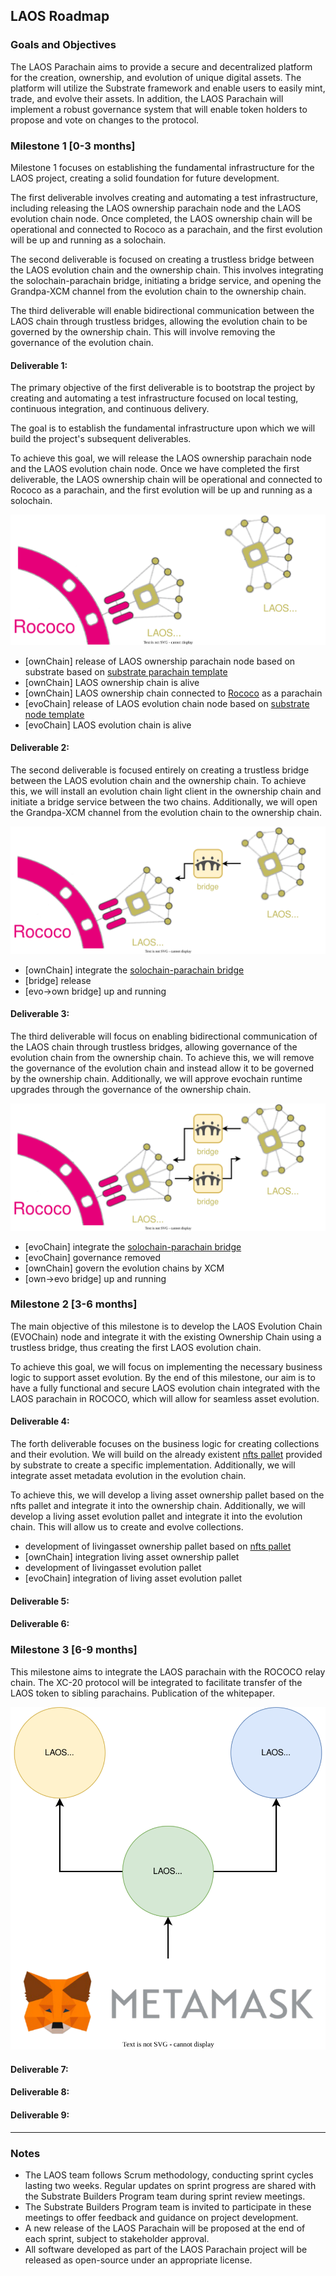 ## **LAOS Roadmap**

### **Goals and Objectives**

The LAOS Parachain aims to provide a secure and decentralized platform for the creation, ownership, and evolution of unique digital assets. The platform will utilize the Substrate framework and enable users to easily mint, trade, and evolve their assets. In addition, the LAOS Parachain will implement a robust governance system that will enable token holders to propose and vote on changes to the protocol.
### **Milestone 1 [0-3 months]**

Milestone 1 focuses on establishing the fundamental infrastructure for the LAOS project, creating a solid foundation for future development.

The first deliverable involves creating and automating a test infrastructure, including releasing the LAOS ownership parachain node and the LAOS evolution chain node. Once completed, the LAOS ownership chain will be operational and connected to Rococo as a parachain, and the first evolution will be up and running as a solochain.

The second deliverable is focused on creating a trustless bridge between the LAOS evolution chain and the ownership chain. This involves integrating the solochain-parachain bridge, initiating a bridge service, and opening the Grandpa-XCM channel from the evolution chain to the ownership chain.

The third deliverable will enable bidirectional communication between the LAOS chain through trustless bridges, allowing the evolution chain to be governed by the ownership chain. This will involve removing the governance of the evolution chain.

#### **Deliverable 1**: 
The primary objective of the first deliverable is to bootstrap the project by creating and automating a test infrastructure focused on local testing, continuous integration, and continuous delivery.

The goal is to establish the fundamental infrastructure upon which we will build the project's subsequent deliverables.

To achieve this goal, we will release the LAOS ownership parachain node and the LAOS evolution chain node. Once we have completed the first deliverable, the LAOS ownership chain will be operational and connected to Rococo as a parachain, and the first evolution will be up and running as a solochain.

![](./relay_ownership_evolution.drawio.svg)
- [ownChain] release of LAOS ownership parachain node based on substrate based on [substrate parachain template](https://github.com/substrate-developer-hub/substrate-parachain-template)
- [ownChain] LAOS ownership chain is alive
- [ownChain] LAOS ownership chain connected to [Rococo](https://substrate.io/developers/rococo-network) as a parachain
- [evoChain] release of LAOS evolution chain node based on [substrate node template](https://github.com/substrate-developer-hub/substrate-node-template)
- [evoChain] LAOS evolution chain is alive 

#### **Deliverable 2**: 
The second deliverable is focused entirely on creating a trustless bridge between the LAOS evolution chain and the ownership chain. To achieve this, we will install an evolution chain light client in the ownership chain and initiate a bridge service between the two chains. Additionally, we will open the Grandpa-XCM channel from the evolution chain to the ownership chain.

![](./relay_ownership_evolution_bridge.drawio.svg)

- [ownChain] integrate the [solochain-parachain bridge](https://github.com/paritytech/solo-para-bridge-poc)
- [bridge] release
- [evo->own bridge] up and running

#### **Deliverable 3**: 
The third deliverable will focus on enabling bidirectional communication of the LAOS chain through trustless bridges, allowing governance of the evolution chain from the ownership chain. To achieve this, we will remove the governance of the evolution chain and instead allow it to be governed by the ownership chain. Additionally, we will approve evochain runtime upgrades through the governance of the ownership chain.

![](./relay_ownership_evolution_duplexbridge.drawio.svg)

- [evoChain] integrate the [solochain-parachain bridge](https://github.com/paritytech/solo-para-bridge-poc)
- [evoChain] governance removed
- [ownChain] govern the evolution chains by XCM
- [own->evo bridge] up and running


### **Milestone 2 [3-6 months]**
The main objective of this milestone is to develop the LAOS Evolution Chain (EVOChain) node and integrate it with the existing Ownership Chain using a trustless bridge, thus creating the first LAOS evolution chain.

To achieve this goal, we will focus on implementing the necessary business logic to support asset evolution. By the end of this milestone, our aim is to have a fully functional and secure LAOS evolution chain integrated with the LAOS parachain in ROCOCO, which will allow for seamless asset evolution.

#### **Deliverable 4**:
The forth deliverable focuses on the business logic for creating collections and their evolution. We will build on the already existent [nfts pallet](https://github.com/paritytech/substrate/tree/master/frame/nfts)  provided by substrate to create a specific implementation. Additionally, we will integrate asset metadata evolution in the evolution chain.

To achieve this, we will develop a living asset ownership pallet based on the nfts pallet and integrate it into the ownership chain. Additionally, we will develop a living asset evolution pallet and integrate it into the evolution chain. This will allow us to create and evolve collections.

- development of livingasset ownership pallet based on [nfts pallet](https://github.com/paritytech/substrate/tree/master/frame/nfts) 
- [ownChain] integration living asset ownership pallet  
- development of livingasset evolution pallet
- [evoChain] integration of living asset evolution pallet
#### **Deliverable 5**:
#### **Deliverable 6**:

### **Milestone 3 [6-9 months]**
This milestone aims to integrate the LAOS parachain with the ROCOCO relay chain. The XC-20 protocol will be integrated to facilitate transfer of the LAOS token to sibling parachains. Publication of the whitepaper.

![](./erc721Capabilities/nodes-infrastructure.drawio.svg)

#### **Deliverable 7**:
#### **Deliverable 8**:
#### **Deliverable 9**:
---
### Notes

- The LAOS team follows Scrum methodology, conducting sprint cycles lasting two weeks. Regular updates on sprint progress are shared with the Substrate Builders Program team during sprint review meetings.
- The Substrate Builders Program team is invited to participate in these meetings to offer feedback and guidance on project development.
- A new release of the LAOS Parachain will be proposed at the end of each sprint, subject to stakeholder approval. 
- All software developed as part of the LAOS Parachain project will be released as open-source under an appropriate license.